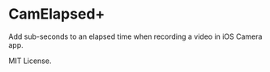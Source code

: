 CamElapsed+
=============================

Add sub-seconds to an elapsed time when recording a video in iOS Camera app.

MIT License.
